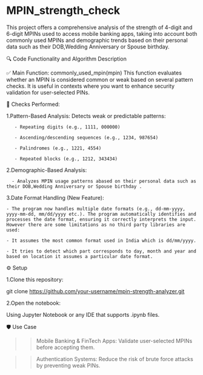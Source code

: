 # MPIN_strength_check
This project offers a comprehensive analysis of the strength of 4-digit and 6-digit MPINs used to access mobile banking apps, taking into account both commonly used MPINs and demographic trends based on their personal data such as their DOB,Wedding Anniversary or Spouse birthday.

🔍 Code Functionality and Algorithm Description

✅ Main Function:
commonly_used_mpin(mpin)
This function evaluates whether an MPIN is considered common or weak based on several pattern checks. It is useful in contexts where you want to enhance security validation for user-selected PINs.

📌 Checks Performed:

1.Pattern-Based Analysis:
   Detects weak or predictable patterns:
   
       - Repeating digits (e.g., 1111, 000000)
       
       - Ascending/descending sequences (e.g., 1234, 987654)
       
       - Palindromes (e.g., 1221, 4554)
       
       - Repeated blocks (e.g., 1212, 343434)
       
2.Demographic-Based Analysis:

      - Analyzes MPIN usage patterns abased on their personal data such as their DOB,Wedding Anniversary or Spouse birthday .
     
3.Date Format Handling (New Feature):

    - The program now handles multiple date formats (e.g., dd-mm-yyyy, yyyy-mm-dd, mm/dd/yyyy etc.). The program automatically identifies and processes the date format, ensuring it correctly interprets the input. However there are some limitations as no third party libraries are used:
    
    - It assumes the most common format used in India which is dd/mm/yyyy.
    
    - It tries to detect which part corresponds to day, month and year and based on location it assumes a particular date format.

⚙️ Setup

1.Clone this repository:

  git clone https://github.com/your-username/mpin-strength-analyzer.git
  
2.Open the notebook:

  Using Jupyter Notebook or any IDE that supports .ipynb files.

🛡️ Use Case

>>Mobile Banking & FinTech Apps: Validate user-selected MPINs before accepting them.

>>Authentication Systems: Reduce the risk of brute force attacks by preventing weak PINs.

